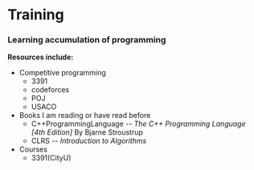 # Training
### Learning accumulation of programming

**Resources include:**
* Competitive programming
    * 3391
    * codeforces
    * POJ
    * USACO
* Books I am reading or have read before
    * C++ProgrammingLanguage -- *The C++ Programming Language [4th Edition]* By Bjarne Stroustrup
    * CLRS -- *Introduction to Algorithms*
* Courses
    * 3391(CityU)
